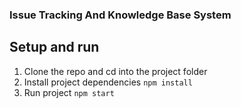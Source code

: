 ### Issue Tracking And Knowledge Base System

## Setup and run
  1. Clone the repo and cd into the project folder
  2. Install project dependencies `npm install`
  3. Run project `npm start`

